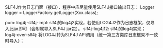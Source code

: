 SLF4J作为日志门面（接口），程序中应尽量使用SLF4J接口输出日志：
Logger logger = LoggerFactory.getLogger(Xxx.class);

pom:
    log4j-slf4j-impl: slf4j的log4j2实现，若使用LOG4J2作为日志框架，仅导入此jar即可（会附属导入SLF4J jar包）。
    slf4j-log4j12: slf4j的log4j实现；
    log4j-over-slf4j: 将LOG4J转为SLF4J API调用（统一第三方类库日志框架不一致时导入）；
    